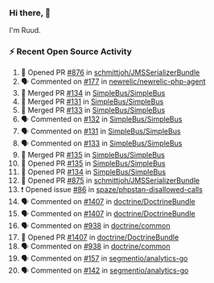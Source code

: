 ### Hi there, 👋

I'm Ruud.
 
### :zap: Recent Open Source Activity

<!--START_SECTION:activity-->
1. 💪 Opened PR [#876](https://github.com/schmittjoh/JMSSerializerBundle/pull/876) in [schmittjoh/JMSSerializerBundle](https://github.com/schmittjoh/JMSSerializerBundle)
2. 🗣 Commented on [#177](https://github.com/newrelic/newrelic-php-agent/issues/177) in [newrelic/newrelic-php-agent](https://github.com/newrelic/newrelic-php-agent)
3. 🎉 Merged PR [#134](https://github.com/SimpleBus/SimpleBus/pull/134) in [SimpleBus/SimpleBus](https://github.com/SimpleBus/SimpleBus)
4. 🎉 Merged PR [#131](https://github.com/SimpleBus/SimpleBus/pull/131) in [SimpleBus/SimpleBus](https://github.com/SimpleBus/SimpleBus)
5. 🎉 Merged PR [#133](https://github.com/SimpleBus/SimpleBus/pull/133) in [SimpleBus/SimpleBus](https://github.com/SimpleBus/SimpleBus)
6. 🗣 Commented on [#132](https://github.com/SimpleBus/SimpleBus/issues/132) in [SimpleBus/SimpleBus](https://github.com/SimpleBus/SimpleBus)
7. 🗣 Commented on [#131](https://github.com/SimpleBus/SimpleBus/issues/131) in [SimpleBus/SimpleBus](https://github.com/SimpleBus/SimpleBus)
8. 🗣 Commented on [#133](https://github.com/SimpleBus/SimpleBus/issues/133) in [SimpleBus/SimpleBus](https://github.com/SimpleBus/SimpleBus)
9. 🎉 Merged PR [#135](https://github.com/SimpleBus/SimpleBus/pull/135) in [SimpleBus/SimpleBus](https://github.com/SimpleBus/SimpleBus)
10. 💪 Opened PR [#135](https://github.com/SimpleBus/SimpleBus/pull/135) in [SimpleBus/SimpleBus](https://github.com/SimpleBus/SimpleBus)
11. 💪 Opened PR [#134](https://github.com/SimpleBus/SimpleBus/pull/134) in [SimpleBus/SimpleBus](https://github.com/SimpleBus/SimpleBus)
12. 💪 Opened PR [#875](https://github.com/schmittjoh/JMSSerializerBundle/pull/875) in [schmittjoh/JMSSerializerBundle](https://github.com/schmittjoh/JMSSerializerBundle)
13. ❗️ Opened issue [#86](https://github.com/spaze/phpstan-disallowed-calls/issues/86) in [spaze/phpstan-disallowed-calls](https://github.com/spaze/phpstan-disallowed-calls)
14. 🗣 Commented on [#1407](https://github.com/doctrine/DoctrineBundle/issues/1407) in [doctrine/DoctrineBundle](https://github.com/doctrine/DoctrineBundle)
15. 🗣 Commented on [#1407](https://github.com/doctrine/DoctrineBundle/issues/1407) in [doctrine/DoctrineBundle](https://github.com/doctrine/DoctrineBundle)
16. 🗣 Commented on [#938](https://github.com/doctrine/common/issues/938) in [doctrine/common](https://github.com/doctrine/common)
17. 💪 Opened PR [#1407](https://github.com/doctrine/DoctrineBundle/pull/1407) in [doctrine/DoctrineBundle](https://github.com/doctrine/DoctrineBundle)
18. 🗣 Commented on [#938](https://github.com/doctrine/common/issues/938) in [doctrine/common](https://github.com/doctrine/common)
19. 🗣 Commented on [#157](https://github.com/segmentio/analytics-go/issues/157) in [segmentio/analytics-go](https://github.com/segmentio/analytics-go)
20. 🗣 Commented on [#142](https://github.com/segmentio/analytics-go/issues/142) in [segmentio/analytics-go](https://github.com/segmentio/analytics-go)
<!--END_SECTION:activity-->
